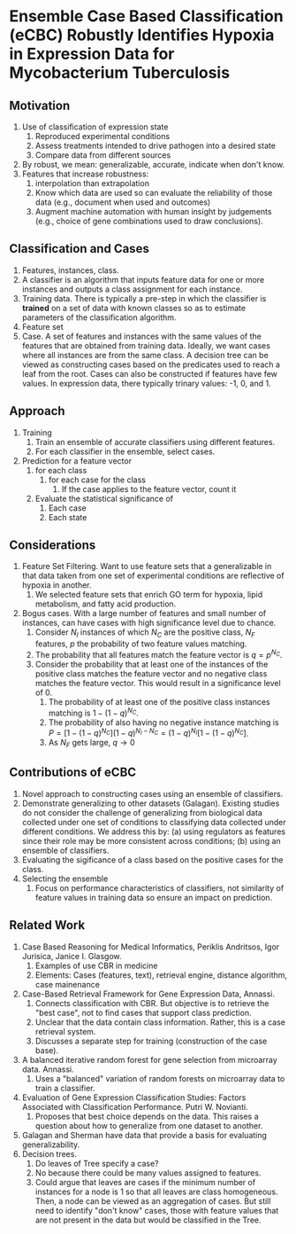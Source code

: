 # Ensemble Case Based Classification (eCBC) Robustly Identifies Hypoxia in Expression Data for Mycobacterium Tuberculosis
## Motivation
1. Use of classification of expression state
   1. Reproduced experimental conditions
   2. Assess treatments intended to drive pathogen into a desired state
   3. Compare data from different sources
1. By robust, we mean: generalizable, accurate, indicate when don't know.
1. Features that increase robustness:
   1. interpolation than extrapolation
   2. Know which data are used so can evaluate the reliability of those data (e.g., document when used and outcomes)
   3. Augment machine automation with human insight by judgements (e.g., choice of gene combinations used to draw conclusions).

## Classification and Cases
1. Features, instances, class.
1. A classifier is an algorithm that inputs feature data for one or more instances and outputs a class assignment for each instance.
2. Training data. There is typically a pre-step in which the classifier is **trained** on a set of data with known classes so as to estimate parameters of the classification algorithm.
1. Feature set
2. Case. A set of features and instances with the same values of the features that are obtained from training data. Ideally, we want cases where all instances are from the same class. A decision tree can be viewed as constructing cases based on the predicates used to reach a leaf from the root. Cases can also be constructed if features have few values. In expression data, there typically trinary values: -1, 0, and 1.

## Approach
1. Training
   1. Train an ensemble of accurate classifiers using different features.
   2. For each classifier in the ensemble, select cases.
1. Prediction for a feature vector
   1. for each class
      1. for each case for the class
         1. If the case applies to the feature vector, count it
   1. Evaluate the statistical significance of
      1. Each case
      2. Each state

## Considerations
1. Feature Set Filtering. Want to use feature sets that a generalizable in that data taken from one set of experimental conditions are reflective of hypoxia in another.
   1. We selected feature sets that enrich GO term for hypoxia, lipid metabolism, and fatty acid production.
1. Bogus cases. With a large number of features and small number of instances, can have cases with high significance level due to chance.
   1. Consider $N_I$ instances of which $N_C$ are the positive class, $N_F$ features, $p$ the probability of two feature values matching.
   2. The probability that all features match the feature vector is $q = p^{N_C}$.
   3. Consider the probability that at least one of the instances of the positive class matches the feature vector and no negative class matches the feature vector. This would result in a significance level of 0.
      1. The probability of at least one of the positive class instances matching is $1 - (1 - q)^{N_C}$.
      2. The probability of also having no negative instance matching is $P = [1 - (1 - q)^{N_C}](1-q)^{N_I-N_C} = (1 -q)^{N_I}[1 - (1-q)^{N_C}]$.
      3. As $N_F$ gets large, $q \rightarrow 0$

## Contributions of eCBC
1. Novel approach to constructing cases using an ensemble of classifiers.
2. Demonstrate generalizing to other datasets (Galagan). Existing studies do not consider the challenge of generalizing from biological data collected under one set of conditions to classifying data collected under different conditions. We address this by: (a) using regulators as features since their role may be more consistent across conditions; (b) using an ensemble of classifiers.
3. Evaluating the sigificance of a class based on the positive cases for the class.
4. Selecting the ensemble
   1. Focus on performance characteristics of classifiers, not similarity of feature values in training data so ensure an impact on prediction.

## Related Work
1. Case Based Reasoning for Medical Informatics, Periklis Andritsos, Igor Jurisica, Janice I. Glasgow.
   1. Examples of use CBR in medicine
   2. Elements: Cases (features, text), retrieval engine, distance algorithm, case mainenance
1. Case-Based Retrieval Framework for Gene Expression Data, Annassi.
   1. Connects classification with CBR. But objective is to retrieve the "best case", not to find cases that support class prediction.
   2. Unclear that the data contain class information. Rather, this is a case retrieval system.
   3. Discusses a separate step for training (construction of the case base).
1. A balanced iterative random forest for gene selection from microarray data. Annassi.
   1. Uses a "balanced" variation of random forests on microarray data to train a classifier.
1. Evaluation of Gene Expression Classification Studies: Factors Associated with Classification Performance. Putri W. Novianti.
   1. Proposes that best choice depends on the data. This raises a question about how to generalize from one dataset to another.
1. Galagan and Sherman have data that provide a basis for evaluating generalizability.
2. Decision trees.
   1. Do leaves of Tree specify a case?
   2. No because there could be many values assigned to features.
   4. Could argue that leaves are cases if the minimum number of instances for a node is 1 so that all leaves are class homogeneous. Then, a node can be viewed as an aggregation of cases. But still need to identify "don't know" cases, those with feature values that are not present in the data but would be classified in the Tree.